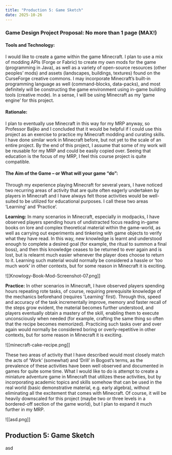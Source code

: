 ```yaml
---
title: "Production 5: Game Sketch"
date: 2025-10-26
---
```

### Game Design Project Proposal: No more than 1 page (MAX!)

#### Tools and Technology:

I would like to create a game within the game Minecraft. I plan to use a mix of modding APIs (Forge or Fabric) to create my own mods for the game (programming in Java), as well as a variety of open-source resources (other peoples’ mods) and assets (landscapes, buildings, textures) found on the CurseForge creative commons. I may incorporate Minecraft’s built-in programming language as well (command-blocks, data-packs), and most definitely will be constructing the game environment using in-game building tools (creative mode). In a sense, I will be using Minecraft as my ‘game engine’ for this project.

#### Rationale:

I plan to eventually use Minecraft in this way for my MRP anyway, so Professor Baljko and I concluded that it would be helpful if I could use this project as an exercise to practice my Minecraft modding and curating skills. I have done similar work in Minecraft before, but not yet to the scale of an entire project. By the end of this project, I assume that some of my work will be reusable for my MRP and could be easily copied over. Seeing that education is the focus of my MRP, I feel this course project is quite compatible.

#### The Aim of the Game – or What will your game “do”: 

Through my experience playing Minecraft for several years, I have noticed two recurring areas of activity that are quite often eagerly undertaken by players in Minecraft and I have always felt those activities would be well-suited to be utilized for educational purposes. I call these two areas ‘Learning’ and ‘Practice’. 

**Learning:** In many scenarios in Minecraft, especially in modpacks, I have observed players spending hours of undistracted focus reading in-game books on lore and complex theoretical material within the game-world, as well as carrying out experiments and tinkering with game objects to verify what they have read. In this way, new knowledge is learnt and understood enough to complete a desired goal (for example, the ritual to summon a final boss), and then this knowledge ceases to be returned to ever again and is lost, but is relearnt much easier whenever the player does choose to return to it. Learning such material would normally be considered a hassle or ‘too much work’ in other contexts, but for some reason in Minecraft it is exciting.

![[Knowlogy-Book-Mod-Screenshot-07.png]]

**Practice:** In other scenarios in Minecraft, I have observed players spending hours repeating rote tasks, of course, requiring prerequisite knowledge of the mechanics beforehand (requires 'Learning' first). Through this, speed and accuracy of the task incrementally improve, memory and faster recall of the steps grow evident, the material becomes further understood, and players eventually obtain a mastery of the skill, enabling them to execute unconsciously when needed (for example, crafting the same thing so often that the recipe becomes memorized). Practicing such tasks over and over again would normally be considered boring or overly-repetitive in other contexts, but for some reason in Minecraft it is exciting.

![[minecraft-cake-recipe.png]]

These two areas of activity that I have described would most closely match the acts of ‘Work’ (somewhat) and ‘Drill’ in Bogost’s terms, as the prevalence of these activities have been well observed and documented in games for quite some time. What I would like to do is attempt to create a miniature adventure game in Minecraft that utilizes these activities, but by incorporating academic topics and skills somehow that can be used in the real world (basic demonstrative material, e.g. early algebra), without eliminating all the excitement that comes with Minecraft. Of course, it will be heavily downscaled for this project (maybe two or three levels in a bordered-off section of the game world), but I plan to expand it much further in my MRP.

![[asd.png]]
## Production 5: Game Sketch

asd
